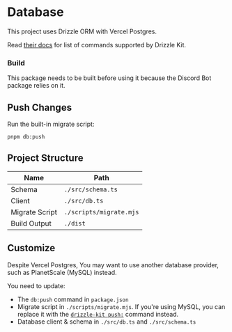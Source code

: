 # Database

This project uses Drizzle ORM with Vercel Postgres.

Read [their docs](https://orm.drizzle.team/kit-docs/overview) for list of commands supported by Drizzle Kit.

### Build

This package needs to be built before using it because the Discord Bot package relies on it.

## Push Changes

Run the built-in migrate script:

```
pnpm db:push
```

## Project Structure

| Name           | Path                    |
| -------------- | ----------------------- |
| Schema         | `./src/schema.ts`       |
| Client         | `./src/db.ts`           |
| Migrate Script | `./scripts/migrate.mjs` |
| Build Output   | `./dist`                |

## Customize

Despite Vercel Postgres, You may want to use another database provider, such as PlanetScale (MySQL) instead.

You need to update:

-   The `db:push` command in `package.json`
-   Migrate script in `./scripts/migrate.mjs`. If you're using MySQL, you can replace it with the [`drizzle-kit push:`](https://orm.drizzle.team/kit-docs/commands#prototype--push) command instead.
-   Database client & schema in `./src/db.ts` and `./src/schema.ts`
